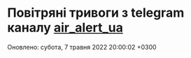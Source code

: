 # Повітряні тривоги з telegram каналу [air_alert_ua](https://t.me/air_alert_ua)

Оновлено:
субота, 7 травня 2022 20:00:02 +0300
